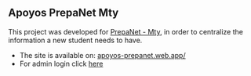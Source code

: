 ## Apoyos PrepaNet Mty

This project was developed for [PrepaNet - Mty](https://www.facebook.com/prepanetmty), in order to centralize the information a new student needs to have. 

* The site is available on: [apoyos-prepanet.web.app/](https://apoyos-prepanet.web.app/)
* For admin login click [here](https://apoyos-prepanet.web.app/login)

